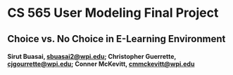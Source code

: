 # CS 565 User Modeling Final Project
## Choice vs. No Choice in E-Learning Environment
#### Sirut Buasai, sbuasai2@wpi.edu; Christopher Guerrette, cjgourrette@wpi.edu; Conner McKevitt, cmmckevitt@wpi.edu
